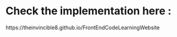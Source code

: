 <h1> Check the implementation here :</h1>
https://theinvincible8.github.io/FrontEndCodeLearningWebsite
